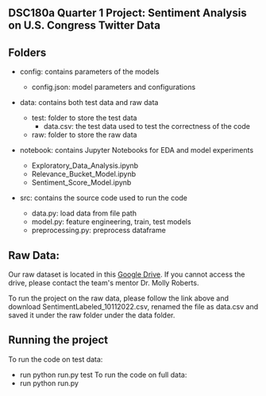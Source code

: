 ## DSC180a Quarter 1 Project: Sentiment Analysis on U.S. Congress Twitter Data

## Folders
* config: contains parameters of the models
  - config.json: model parameters and configurations
* data: contains both test data and raw data
  - test: folder to store the test data
    - data.csv: the test data used to test the correctness of the code
  - raw: folder to store the raw data

* notebook: contains Jupyter Notebooks for EDA and model experiments
  - Exploratory_Data_Analysis.ipynb
  - Relevance_Bucket_Model.ipynb
  - Sentiment_Score_Model.ipynb
* src: contains the source code used to run the code
  - data.py: load data from file path
  - model.py: feature engineering, train, test models
  - preprocessing.py: preprocess dataframe

## Raw Data:
Our raw dataset is located in this [Google Drive](https://drive.google.com/drive/folders/1VSYdGh12UNVNhfxbSeHRdANvHr5xF8Ea?usp=share_link). If you cannot access the drive, please contact the team's mentor Dr. Molly Roberts.

To run the project on the raw data, please follow the link above and download SentimentLabeled_10112022.csv, renamed the file as data.csv and saved it under the raw folder under the data folder.

## Running the project
To run the code on test data:
- run python run.py test
To run the code on full data:
- run python run.py
